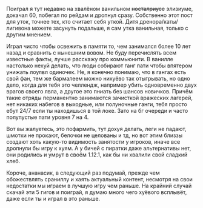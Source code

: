 Поиграл я тут недавно на хвалёном ванильном <s>носталриусе</s> элизиуме, докачал 60, побегал по рейдам и дропнул сразу. Собственно этот пост для уток, точнее тех, кто считает себя уткой. Дитя дренора/каты/лигивона можете засунуть подальше, я сам утка ванильная, только с другим мнением.

Играл чисто чтобы освежить в памяти то, чем занимался более 10 лет назад и сравнить с нынешним вовом. Не буду перечислять всем известные факты, лучше расскажу про коммьюнити. В ванилле настолько нехуй делать, что люди собирают ганг пати чтобы впятером унижать лоулвл одиночек. Не, я конечно понимаю, что в гангах есть свой фан, тем же бармалеем можно нихуёво так отыгрывать, но одно дело, когда для тебя это челлендж, например убить одновременно двух врагов своего лвла, а другое это пниать без шансов новичков. Причём такие отряды перманентно занимаются зачисткой вражеских лагерей, нет никаких набегов в выходные, или полуночные ганги, тебя просто ебут 24/7 если ты находишься в той локе.
Зато на бг очереди и часто полупустые пати уровня 7 на 4.

Вот вы жалуетесь, это пофармить, тут дохуя делать, леги не падают, шмотки не прокают, белочки не целованы и тд, но вот этим близзы создают хоть какую-то видимость занятости у игроков, иначе все дропнули бы игру к хуям. А у бичей с пиратки даже альтернативы нет, они родились и умрут в своём 1.12.1, как бы ни хвалили свой сладкий хлеб.

Короче, ананасик, в следующий раз подумай, прежде чем обожествлять сраниллу и хаять актуальный контент, несмотря на свои недостатки мы играем в лучшую игру чем раньше. На крайний случай скачай эти 5 гигов и поиграй, я думаю много чего хуёвого всплывёт, даже если ты и играл в это раньше.